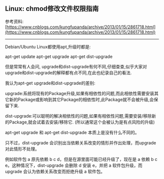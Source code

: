 ## Linux: chmod修改文件权限指南

参考资料: [https://www.cnblogs.com/kungfupanda/archive/2013/01/15/2861718.html](https://www.cnblogs.com/kungfupanda/archive/2013/01/15/2861718.html)

--------------------------------------------------

Debian/Ubuntu Linux都使用apt,升级时都是: 

apt-get update 
apt-get upgrade 
apt-get dist-upgrade 

但是常常有人会问, 
upgrade和dist-upgrade有何不同,仔细查查,似乎大家对upgrade和dist-upgrade的解释都有点不同,在此也纪录自己的看法. 

我认为apt-get 
upgrade和dist-upgrade的差别: 

upgrade:系统将现有的Package升级,如果有相依性的问题,而此相依性需要安装其它新的Package或影响到其它Package的相依性时,此Package就不会被升级,会保留下来. 

dist-upgrade:可以聪明的解决相依性的问题,如果有相依性问题,需要安装/移除新的Package,就会试着去安装/移除它. 
(所以通常这个会被认为是有点风险的升级) 

apt-get upgrade 和 apt-get dist-upgrade 本质上是没有什么不同的。

只不过，dist-upgrade 
会识别出当依赖关系改变的情形并作出处理，而upgrade对此情形不处理。

例如软件包 a 原先依赖 b c d，但是在源里面可能已经升级了，现在是 a 依赖 b c 
e。这种情况下，dist-upgrade 会删除 d 安装 e，并把 a 软件包升级，而 upgrade 会认为依赖关系改变而拒绝升级 a 
软件包。

